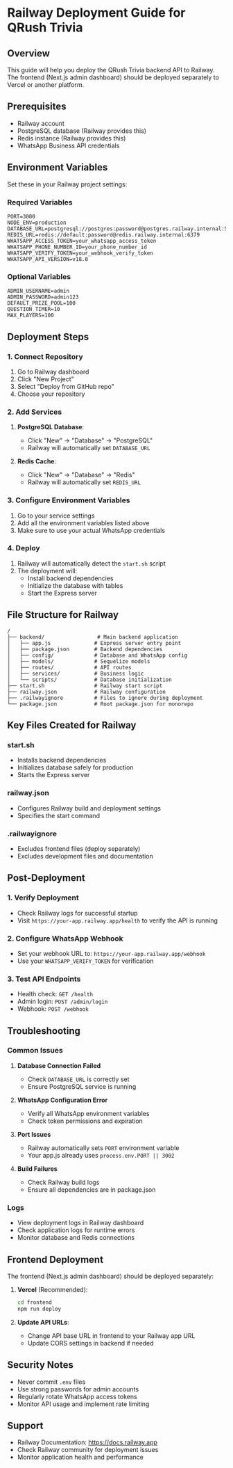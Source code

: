 # Railway Deployment Guide for QRush Trivia

## Overview
This guide will help you deploy the QRush Trivia backend API to Railway. The frontend (Next.js admin dashboard) should be deployed separately to Vercel or another platform.

## Prerequisites
- Railway account
- PostgreSQL database (Railway provides this)
- Redis instance (Railway provides this)
- WhatsApp Business API credentials

## Environment Variables
Set these in your Railway project settings:

### Required Variables
```
PORT=3000
NODE_ENV=production
DATABASE_URL=postgresql://postgres:password@postgres.railway.internal:5432/railway
REDIS_URL=redis://default:password@redis.railway.internal:6379
WHATSAPP_ACCESS_TOKEN=your_whatsapp_access_token
WHATSAPP_PHONE_NUMBER_ID=your_phone_number_id
WHATSAPP_VERIFY_TOKEN=your_webhook_verify_token
WHATSAPP_API_VERSION=v18.0
```

### Optional Variables
```
ADMIN_USERNAME=admin
ADMIN_PASSWORD=admin123
DEFAULT_PRIZE_POOL=100
QUESTION_TIMER=10
MAX_PLAYERS=100
```

## Deployment Steps

### 1. Connect Repository
1. Go to Railway dashboard
2. Click "New Project"
3. Select "Deploy from GitHub repo"
4. Choose your repository

### 2. Add Services
1. **PostgreSQL Database**:
   - Click "New" → "Database" → "PostgreSQL"
   - Railway will automatically set `DATABASE_URL`

2. **Redis Cache**:
   - Click "New" → "Database" → "Redis"
   - Railway will automatically set `REDIS_URL`

### 3. Configure Environment Variables
1. Go to your service settings
2. Add all the environment variables listed above
3. Make sure to use your actual WhatsApp credentials

### 4. Deploy
1. Railway will automatically detect the `start.sh` script
2. The deployment will:
   - Install backend dependencies
   - Initialize the database with tables
   - Start the Express server

## File Structure for Railway
```
/
├── backend/                 # Main backend application
│   ├── app.js              # Express server entry point
│   ├── package.json        # Backend dependencies
│   ├── config/             # Database and WhatsApp config
│   ├── models/             # Sequelize models
│   ├── routes/             # API routes
│   ├── services/           # Business logic
│   └── scripts/            # Database initialization
├── start.sh                # Railway start script
├── railway.json            # Railway configuration
├── .railwayignore          # Files to ignore during deployment
└── package.json            # Root package.json for monorepo
```

## Key Files Created for Railway

### start.sh
- Installs backend dependencies
- Initializes database safely for production
- Starts the Express server

### railway.json
- Configures Railway build and deployment settings
- Specifies the start command

### .railwayignore
- Excludes frontend files (deploy separately)
- Excludes development files and documentation

## Post-Deployment

### 1. Verify Deployment
- Check Railway logs for successful startup
- Visit `https://your-app.railway.app/health` to verify the API is running

### 2. Configure WhatsApp Webhook
- Set your webhook URL to: `https://your-app.railway.app/webhook`
- Use your `WHATSAPP_VERIFY_TOKEN` for verification

### 3. Test API Endpoints
- Health check: `GET /health`
- Admin login: `POST /admin/login`
- Webhook: `POST /webhook`

## Troubleshooting

### Common Issues

1. **Database Connection Failed**
   - Check `DATABASE_URL` is correctly set
   - Ensure PostgreSQL service is running

2. **WhatsApp Configuration Error**
   - Verify all WhatsApp environment variables
   - Check token permissions and expiration

3. **Port Issues**
   - Railway automatically sets `PORT` environment variable
   - Your app.js already uses `process.env.PORT || 3002`

4. **Build Failures**
   - Check Railway build logs
   - Ensure all dependencies are in package.json

### Logs
- View deployment logs in Railway dashboard
- Check application logs for runtime errors
- Monitor database and Redis connections

## Frontend Deployment
The frontend (Next.js admin dashboard) should be deployed separately:

1. **Vercel** (Recommended):
   ```bash
   cd frontend
   npm run deploy
   ```

2. **Update API URLs**:
   - Change API base URL in frontend to your Railway app URL
   - Update CORS settings in backend if needed

## Security Notes
- Never commit `.env` files
- Use strong passwords for admin accounts
- Regularly rotate WhatsApp access tokens
- Monitor API usage and implement rate limiting

## Support
- Railway Documentation: https://docs.railway.app
- Check Railway community for deployment issues
- Monitor application health and performance
